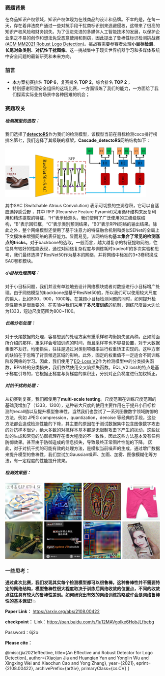 ### 赛题背景

在商品知识产权领域，知识产权体现为在线商品的设计和品牌。不幸的是，在每一天，存在着非法商户通过一些对抗手段干扰商标识别来逃避侵权，这带来了很高的知识产权风险和财务损失。为了促进先进的多媒体人工智能技术的发展，以保护企业来之不易的创作和想法免受恶意使用和剽窃，因此提出了鲁棒性标识检测挑战赛 ([ACM MM2021 Robust Logo Detection](https://tianchi.aliyun.com/competition/entrance/531888/introduction))。挑战赛需要参赛者处理**小目标检测**、**长尾对象类别**、**对抗性干扰图像**。这一挑战集中于现实世界机器学习和多媒体系统中安全问题的最新研究和未来方向。

### 前言

- 本方案初赛排名 **TOP 6**，复赛排名 **TOP 2**，综合排名 **TOP 2**；
- 特别感谢阿里安全组织的这场比赛，一方面锻炼了我们的能力，一方面给了我们探索实际业务场景中各种困难的机会；

### 赛题攻关

##### 检测模型的选取：

我们选择了[**detectoRS**](https://arxiv.org/abs/2006.02334)作为我们的检测模型，该模型当前在目标检测coco排行榜排名第七，我们选择了其级联的框架。**Cascade_detectoRS**网络结构如下：

<img src="framework.jpg" alt="framework" style="zoom: 45%;"/>

其中SAC (Switchable Atrous Convolution) 表示可切换的空洞卷积，它可以自适应选择感受野 ，其中 RFP (Recursive Feature Pyramid)采用循环结构来反复利用和精炼提取的特征，“H”表示检测头，我们使用了广泛使用的三级级联结构，“B”表示回归框，“C”表示类别预测结果，“B0”表示RPN网络的输出结果。除此之外，整个网络模型还使用了基于注意力的特征融合机制和类似SENet的全局上下文模块来增强网络的表征能力。显而易见，该网络结构基本**集合了常见的检测涨点的tricks**。对于backbone的选取，一般而言，越大越复杂的特征提取网络，往往具有较好的性能表现，通过对网络复杂程度与训练耗时tradeoff的多次实验和思考，我们最终选择了ResNet50作为基本的网络，并将网络中标准的3*3卷积换成SAC卷积模块。

##### 小目标处理策略：

对于小目标问题，我们并没有单独地去设计网络模块或者对数据进行小目标增广处理。由于网络模型的backbone是基于ResNet50的，所以我们可以使用较大尺度的输入，比如800，900，1000等。在兼顾小目标检测问题的同时，如何提升检测性能也是很重要的，在实验中我们采用了**多尺度训练**的机制，训练尺度最大边长为1333，短边尺度范围为800~1100。

##### 长尾分布处理：

对于长尾数据的处理，容易想到的处理方案有重采样和均衡损失这两种。正如前面所介绍的那样，重采样会增加训练的时间，而且采样率也不容易设置，对于大数据集很不友好。均衡损失，往往是通过对类别项概率进行权重矫正实现的。这种方案的缺陷在于忽略了背景候选区域的影响。此外，固定的权重值不一定适合不同训练阶段网络的学习。因此，我们使用了[EQ-Loss V2](https://arxiv.org/abs/2012.08548v1)作为检测模型中的分类损失函数，RPN处的分类损失，我们依然使用交叉熵损失函数。EQL_V2 loss的特点是基于梯度引导的，它根据正梯度与负梯度的累积比，分别对正负梯度进行加权矫正。

##### 对抗干扰的处理：

从初赛到复赛，我们都使用了**multi-scale testing**。尺度范围在训练尺度范围的基础我增加了（1333，1200），这种较大尺度的使用主要作用在于提升小目标检测的recall值以及提升模型鲁棒性。当然我们也尝试了一系列图像数字领域防御的方法，例如 JPEG compression，quantization，denoise 等经典的手段，这些方法都会造成检测性能的下降，其主要的原因在于测试数据集中包含图像数字攻击的对抗样本很少，绝大多数的对抗样本基本都是无限制攻击下产生的扰动，这些扰动的生成和常见的防御机理存在很大程度的不一致性，因此这些方法基本没有任何防御效果。甚至由于防御造成的信息损失，导致最终正常图片性能的下降。 因此，对于对抗干扰的可能有效的处理方法，是模拟当前噪声的生成，通过增广数据来提升模型的鲁棒性，我们尝试加Gaussian噪声、加雨、加雾、图像模糊化等方法，有一定程度的性能提升效果。

##### 检测效果图：

![results](results.jpg)

### 一些思考：

**通过此次比赛，我们发现其实每个检测模型都可以很鲁棒，这种鲁棒性并不需要特定的网络结构，模型鲁棒性很大程度取决于训练后网络收敛的位置点，不同的收敛点往往具有较大的鲁棒性差别。如何研究出有效的网络训练策略或许会是网络鲁棒性的基本保证!**:boom:

**Paper Link：** 
https://arxiv.org/abs/2108.00422

**checkpoint：**
Link：https://pan.baidu.com/s/1u12MAVgoIke6HobJLfbebg 

Password：6j2o

**Please cite：**

@misc{jia2021effective,
      title={An Effective and Robust Detector for Logo Detection}, 
      author={Xiaojun Jia and Huanqian Yan and Yonglin Wu and Xingxing Wei and Xiaochun Cao and Yong Zhang},
      year={2021},
      eprint={2108.00422},
      archivePrefix={arXiv},
      primaryClass={cs.CV}
}
